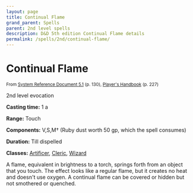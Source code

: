 ```yaml
---
layout: page
title: Continual Flame
grand_parent: Spells
parent: 2nd level spells 
description: D&D 5th edition Continual Flame details
permalink: /spells/2nd/continual-flame/
---
```


# Continual Flame

<small>From <a target="_blank" href="https://media.wizards.com/2016/downloads/DND/SRD-OGL_V5.1.pdf">System Reference Document 5.1</a> (p. 130), <a target="_blank" href="https://dnd.wizards.com/products/tabletop-games/rpg-products/rpg_playershandbook">Player's Handbook</a> (p. 227)</small>


2nd level evocation

**Casting time:** 1 a

**Range:** Touch

**Components:** V,S,M† (Ruby dust worth 50 gp, which the spell consumes)

**Duration:** Till dispelled

**Classes:** [Artificer](/classes/artificer/), [Cleric](/classes/cleric/), [Wizard](/classes/wizard/)

A flame, equivalent in brightness to a torch, springs forth from an object that you touch. The effect looks like a regular flame, but it creates no heat and doesn't use oxygen. A continual flame can be covered or hidden but not smothered or quenched.